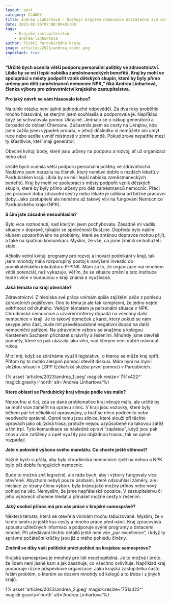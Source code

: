 ```yaml
---
layout: post
category: CLANKY
title: Andrea Linhartová - Oceňují krajské nemocnice dostatečně své zaměstnance?
date: 2023-02-15T07:00:00+01:00
tags: 
    - Krajske-zastupitelstvo
    - andrea-linhartova
author: Piráti Pardubického kraje
image: articles/2023/andrea_cover.png
important: true
---
```



**“Určitě bych ocenila větší podporu personální politiky ve zdravotnictví. Líbila by se mi i lepší nabídka zaměstnaneckých benefitů. Kraj by mohl ve spolupráci s městy podpořit vznik dětských skupin, které by byly přímo určeny pro děti zaměstnanců nemocnic NPK,” říká Andrea Linhartová, členka výboru pro zdravotnictví krajského zastupitelstva.**

  

**Pro jaký návrh se vám hlasovalo lehce?**

Na tuhle otázku není úplně jednoduché odpovědět. Za dva roky proběhlo mnoho hlasování, se kterými jsem souhlasila a podporovala je. Například když se schvalovala pomoc Ukrajině. Jednalo se o nákup generátorů a čerpadel do oblasti Chersonu. Zúčastnila jsem se cesty na Ukrajinu, kde jsem zažila jsem výpadek proudu, v jehož důsledku si nemůžete ani umýt ruce nebo sedíte uvnitř místnosti v zimní bundě. Pokud zrova nepatříte mezi ty šťastlivce, kteří mají generátor.

Obecně kvituji body, které jsou určeny na podporu a rozvoj, ať už organizací nebo obcí.

  

Určitě bych ocenila větší podporu personální politiky ve zdravotnictví. Nedávno jsem narazila na článek, který nemluví dobře o mzdách lékařů v Pardubickém kraji. Líbila by se mi i lepší nabídka zaměstnaneckých benefitů. Kraj by mohl ve spolupráci s městy podpořit vznik dětských skupin, které by byly přímo určeny pro děti zaměstnanců nemocnic. Přeci jen pracovní doba zdravotní sestry nebo lékaře je odlišná od běžné pracovní doby. Jako zastupitelé ale nemáme až takový vliv na fungování Nemocnice Pardubického kraje (NPK).

  

**S čím jste zásadně nesouhlasila?**

Bylo více rozhodnutí, nad kterými jsem pochybovala. Zásadně mi vadila situace v dopravě, týkající se společnosti BusLine. Dopředu bylo naším klubem upozorňováno na problémy, které se změnou dopravce mohou přijít, a také na špatnou komunikaci. Myslím, že vše, co jsme zmínili se bohužel i stalo.

  

Ačkoliv velmi kvituji programy pro rozvoj a inovaci podnikání v kraji, tak jsem mnohdy měla rozporuplný postoj k navýšení investic do podnikatelského inkubátoru P-PINK. Mám za to, že organizace má mnohem větší potenciál, než vykazuje. Věřím, že se situace změní a tato instituce bude i více v budoucnu v kraji známá a využívaná.

  

**Jaká témata na kraji otevíráte?**

Zdravotnictví. Z hlediska své práce vnímám spíše zajištění péče z pohledu zdravotních pojišťoven. Ono to téma je ale tak komplexní, že jedno nejde odtrhnout od druhého. Velkým tématem je personální situace v NPK. Chrudimská nemocnice a uzavření interny dopadá na všechny další nemocnice v kraji. Je to takový domeček z karet, který pokud se nám sesype jeho část, bude mít pravděpodobně negativní dopad na další nemocniční zařízení. Na zdravotním výboru se snažíme s kolegou Karstenem Sachsem přicházet s návrhy a řešeními. Mnohdy jsme otevřeli podněty, které se pak ukázaly jako věci, nad kterými není dobré mávnout rukou.

  

Mrzí mě, když se zdráháme využít legislativu, o kterou se může kraj opřít. Přitom by to mohlo alespoň pomoci otevřít diskusi. Mám nyní na mysli složitou situaci v LSPP (Lékařská služba první pomoci) v Pardubicích.

  {% asset 'articles/2023/andrea_1.jpeg' magick:resize='751x422^' magick:gravity='north' alt='Andrea Linhartova'%}

**Které oblasti se Pardubický kraj věnuje podle vás málo?**

Netroufnu si říci, zda se dané problematice kraj věnuje málo, ale určitě by se mohl více zaměřit na opravu silnic. V kraji jsou vozovky, které byly během pár let několikrát opravovány, a buď se něco podcenilo nebo neodvedlo správně. Oproti tomu jsou silnice, které slouží při těchto opravách jako objízdná trasa, protože nejsou uzpůsobené na takovou zátěž a tím trpí. Tyto komunikace se následně opraví “záplatou”, když jsou pak znovu více zatíženy a opět využity pro objízdnou trasou, tak se úplně rozpadají.

  

**Jste v polovině výkonu svého mandátu. Co chcete ještě stihnout?**

Vážně bych si přála, aby byla chrudimská nemocnice zpět na nohou a NPK bylo pět dobře fungujících nemocnic.

  

Bude to možná znít legračně, ale ráda bych, aby i výbory fungovaly více otevřeně. Abychom nebyli pouze osobami, které odsouhlasí záměry, ale i iniciace ze strany člena výboru byla brána jako možný přínos nebo nový pohled na věc. Nemyslím, že jsme nepřátelská opozice. V zastupitelstvu či jeho výborech chceme hledat a přinášet možné cesty k řešením.


**Jaký osobní přínos má pro vás práce v krajské samosprávě?**

Některá témata, která se otevřela vnímám trochu tabuizované. Myslím, že v tomto směru je ještě kus cesty a mnoho práce před námi. Kraj zpracovává spoustu užitečných informací a podporuje svými programy a dotacemi mnohé. Při předávání těchto detailů ještě není vše „par excellence“, i když ty správné počáteční krůčky jsou již z mého pohledu činěny.

  

**Změnil se díky vaší politické práci pohled na krajskou samosprávu?**

Krajská samospráva je mnohdy pro lidi neuchopitelná. Je to možná i proto, že lidem není jasné kam a jak zasahuje, co všechno ovlivňuje. Například kraj podporuje různé příspěvkové organizace. Jako krajská zastupitelka často řeším problém, o kterém se dozvím mnohdy od kolegů a to třeba i z jiných krajů.

  {% asset 'articles/2023/andrea_2.jpeg' magick:resize='751x422^' magick:gravity='north' alt='Andrea Linhartova'%}
